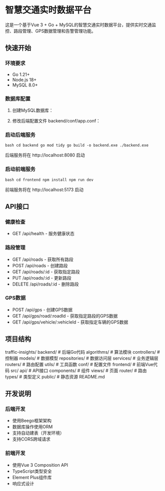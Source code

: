 ﻿# 智慧交通实时数据平台

这是一个基于Vue 3 + Go + MySQL的智慧交通实时数据平台，提供实时交通监控、路段管理、GPS数据管理和告警管理功能。

## 快速开始

### 环境要求
- Go 1.21+
- Node.js 18+
- MySQL 8.0+

### 数据库配置
1. 创建MySQL数据库：

2. 修改后端配置文件 backend/conf/app.conf：

### 启动后端服务
`bash
cd backend
go mod tidy
go build -o backend.exe
./backend.exe
`

后端服务将在 http://localhost:8080 启动

### 启动前端服务
`bash
cd frontend
npm install
npm run dev
`

前端服务将在 http://localhost:5173 启动

## API接口

### 健康检查
- GET /api/health - 服务健康状态

### 路段管理
- GET /api/roads - 获取所有路段
- POST /api/roads - 创建路段
- GET /api/roads/:id - 获取指定路段
- PUT /api/roads/:id - 更新路段
- DELETE /api/roads/:id - 删除路段

### GPS数据
- POST /api/gps - 创建GPS数据
- GET /api/gps/road/:roadId - 获取指定路段的GPS数据
- GET /api/gps/vehicle/:vehicleId - 获取指定车辆的GPS数据

## 项目结构


traffic-insights/
 backend/                 # 后端Go代码
    algorithms/         # 算法模块
    controllers/        # 控制器
    models/            # 数据模型
    repositories/      # 数据访问层
    services/          # 业务逻辑层
    routers/           # 路由配置
    utils/             # 工具函数
    conf/              # 配置文件
 frontend/               # 前端Vue代码
    src/
       api/           # API接口
       components/    # 组件
       views/         # 页面
       router/        # 路由
       types/         # 类型定义
    public/            # 静态资源
 README.md


## 开发说明

### 后端开发
- 使用Beego框架架构
- 数据库操作使用ORM
- 支持自动建表（开发环境）
- 支持CORS跨域请求

### 前端开发
- 使用Vue 3 Composition API
- TypeScript类型安全
- Element Plus组件库
- 响应式设计




